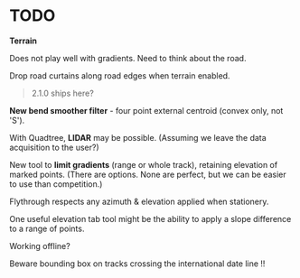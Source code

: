

# TODO

**Terrain**


Does not play well with gradients. Need to think about the road.

Drop road curtains along road edges when terrain enabled.

> 2.1.0 ships here?

**New bend smoother filter** - four point external centroid (convex only, not 'S').

With Quadtree, **LIDAR** may be possible. 
(Assuming we leave the data acquisition to the user?)

New tool to **limit gradients** (range or whole track), retaining elevation of marked points.
(There are options. None are perfect, but we can be easier to use than competition.)

Flythrough respects any azimuth & elevation applied when stationery.

One useful elevation tab tool might be the ability to apply a slope difference to a range of points.

Working offline?

Beware bounding box on tracks crossing the international date line !!
